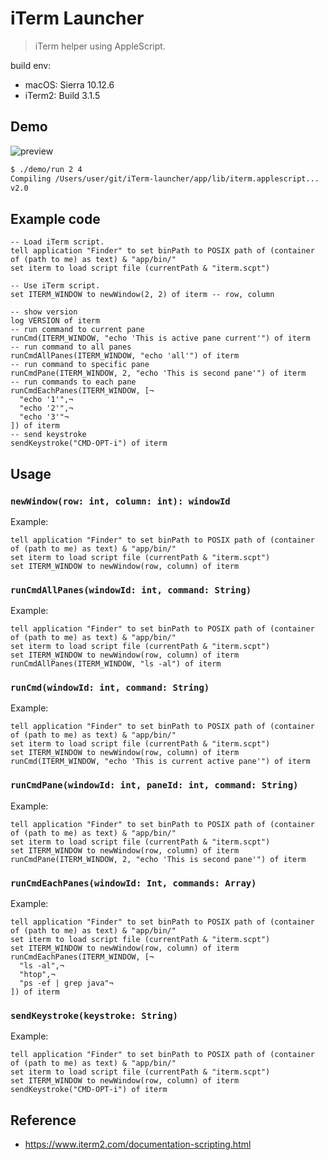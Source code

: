 # iTerm Launcher

> iTerm helper using AppleScript.

build env:

- macOS: Sierra 10.12.6
- iTerm2: Build 3.1.5

## Demo

![preview](https://user-images.githubusercontent.com/5036939/33924248-91b0e8fc-e018-11e7-8c57-3207d94400f3.gif)

```sh
$ ./demo/run 2 4
Compiling /Users/user/git/iTerm-launcher/app/lib/iterm.applescript...
v2.0
```


## Example code

```applescript
-- Load iTerm script.
tell application "Finder" to set binPath to POSIX path of (container of (path to me) as text) & "app/bin/"
set iterm to load script file (currentPath & "iterm.scpt")

-- Use iTerm script.
set ITERM_WINDOW to newWindow(2, 2) of iterm -- row, column

-- show version
log VERSION of iterm
-- run command to current pane
runCmd(ITERM_WINDOW, "echo 'This is active pane current'") of iterm
-- run command to all panes
runCmdAllPanes(ITERM_WINDOW, "echo 'all'") of iterm
-- run command to specific pane
runCmdPane(ITERM_WINDOW, 2, "echo 'This is second pane'") of iterm
-- run commands to each pane
runCmdEachPanes(ITERM_WINDOW, [¬
  "echo '1'",¬
  "echo '2'",¬
  "echo '3'"¬
]) of iterm
-- send keystroke
sendKeystroke("CMD-OPT-i") of iterm
```

## Usage

### `newWindow(row: int, column: int): windowId`

Example:

```applescript
tell application "Finder" to set binPath to POSIX path of (container of (path to me) as text) & "app/bin/"
set iterm to load script file (currentPath & "iterm.scpt")
set ITERM_WINDOW to newWindow(row, column) of iterm
```

### `runCmdAllPanes(windowId: int, command: String)`

Example:

```applescript
tell application "Finder" to set binPath to POSIX path of (container of (path to me) as text) & "app/bin/"
set iterm to load script file (currentPath & "iterm.scpt")
set ITERM_WINDOW to newWindow(row, column) of iterm
runCmdAllPanes(ITERM_WINDOW, "ls -al") of iterm
```

### `runCmd(windowId: int, command: String)`

Example:

```applescript
tell application "Finder" to set binPath to POSIX path of (container of (path to me) as text) & "app/bin/"
set iterm to load script file (currentPath & "iterm.scpt")
set ITERM_WINDOW to newWindow(row, column) of iterm
runCmd(ITERM_WINDOW, "echo 'This is current active pane'") of iterm
```


### `runCmdPane(windowId: int, paneId: int, command: String)`

Example:

```applescript
tell application "Finder" to set binPath to POSIX path of (container of (path to me) as text) & "app/bin/"
set iterm to load script file (currentPath & "iterm.scpt")
set ITERM_WINDOW to newWindow(row, column) of iterm
runCmdPane(ITERM_WINDOW, 2, "echo 'This is second pane'") of iterm
```

### `runCmdEachPanes(windowId: Int, commands: Array)`

Example:

```applescript
tell application "Finder" to set binPath to POSIX path of (container of (path to me) as text) & "app/bin/"
set iterm to load script file (currentPath & "iterm.scpt")
set ITERM_WINDOW to newWindow(row, column) of iterm
runCmdEachPanes(ITERM_WINDOW, [¬
  "ls -al",¬
  "htop",¬
  "ps -ef | grep java"¬
]) of iterm
```

### `sendKeystroke(keystroke: String)`

Example:

```applescript
tell application "Finder" to set binPath to POSIX path of (container of (path to me) as text) & "app/bin/"
set iterm to load script file (currentPath & "iterm.scpt")
set ITERM_WINDOW to newWindow(row, column) of iterm
sendKeystroke("CMD-OPT-i") of iterm
```

## Reference

- https://www.iterm2.com/documentation-scripting.html
